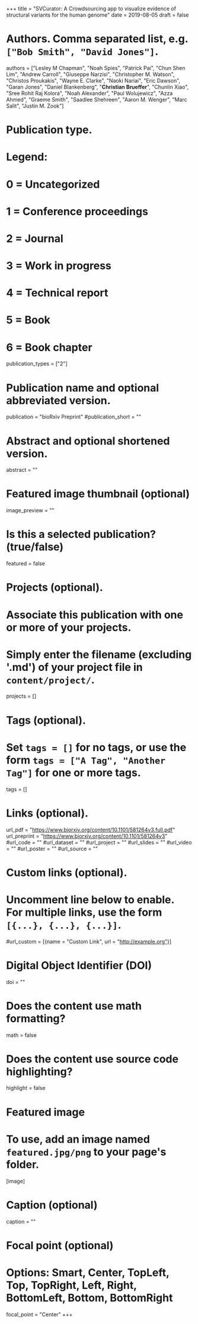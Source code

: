 +++
title = "SVCurator: A Crowdsourcing app to visualize evidence of structural variants for the human genome"
date = 2019-08-05
draft = false

# Authors. Comma separated list, e.g. `["Bob Smith", "David Jones"]`.
authors = ["Lesley M Chapman", "Noah Spies", "Patrick Pai", "Chun Shen Lim", "Andrew Carroll", "Giuseppe Narzisi", "Christopher M. Watson", "Christos Proukakis", "Wayne E. Clarke", "Naoki Nariai", "Eric Dawson", "Garan Jones", "Daniel Blankenberg", "**Christian Brueffer**", "Chunlin Xiao", "Sree Rohit Raj Kolora", "Noah Alexander", "Paul Wolujewicz", "Azza Ahmed", "Graeme Smith", "Saadlee Shehreen", "Aaron M. Wenger", "Marc Salit", "Justin M. Zook"]

# Publication type.
# Legend:
# 0 = Uncategorized
# 1 = Conference proceedings
# 2 = Journal
# 3 = Work in progress
# 4 = Technical report
# 5 = Book
# 6 = Book chapter
publication_types = ["2"]

# Publication name and optional abbreviated version.
publication = "bioRxiv Preprint"
#publication_short = ""

# Abstract and optional shortened version.
abstract = ""

# Featured image thumbnail (optional)
image_preview = ""

# Is this a selected publication? (true/false)
featured = false

# Projects (optional).
#   Associate this publication with one or more of your projects.
#   Simply enter the filename (excluding '.md') of your project file in `content/project/`.
projects = []

# Tags (optional).
#   Set `tags = []` for no tags, or use the form `tags = ["A Tag", "Another Tag"]` for one or more tags.
tags = []

# Links (optional).
url_pdf = "https://www.biorxiv.org/content/10.1101/581264v3.full.pdf"
url_preprint = "https://www.biorxiv.org/content/10.1101/581264v3"
#url_code = ""
#url_dataset = ""
#url_project = ""
#url_slides = ""
#url_video = ""
#url_poster = ""
#url_source = ""

# Custom links (optional).
#   Uncomment line below to enable. For multiple links, use the form `[{...}, {...}, {...}]`.
#url_custom = [{name = "Custom Link", url = "http://example.org"}]

# Digital Object Identifier (DOI)
doi = ""

# Does the content use math formatting?
math = false

# Does the content use source code highlighting?
highlight = false

# Featured image
# To use, add an image named `featured.jpg/png` to your page's folder. 
[image]
  # Caption (optional)
  caption = ""

  # Focal point (optional)
  # Options: Smart, Center, TopLeft, Top, TopRight, Left, Right, BottomLeft, Bottom, BottomRight
  focal_point = "Center"
+++
